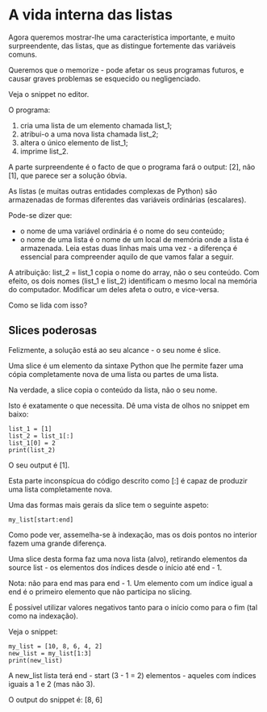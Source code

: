# A vida interna das listas
Agora queremos mostrar-lhe uma característica importante, e muito surpreendente, das listas, que as distingue fortemente das variáveis comuns.

Queremos que o memorize - pode afetar os seus programas futuros, e causar graves problemas se esquecido ou negligenciado.

Veja o snippet no editor.

O programa:

1. cria uma lista de um elemento chamada list_1; 
2. atribui-o a uma nova lista chamada list_2; 
3. altera o único elemento de list_1; 
4. imprime list_2.

A parte surpreendente é o facto de que o programa fará o output: [2], não [1], que parece ser a solução óbvia.

As listas (e muitas outras entidades complexas de Python) são armazenadas de formas diferentes das variáveis ordinárias (escalares).

Pode-se dizer que:

- o nome de uma variável ordinária é o nome do seu conteúdo; 
- o nome de uma lista é o nome de um local de memória onde a lista é armazenada.
Leia estas duas linhas mais uma vez - a diferença é essencial para compreender aquilo de que vamos falar a seguir.

A atribuição: list_2 = list_1 copia o nome do array, não o seu conteúdo. Com efeito, os dois nomes (list_1 e list_2) identificam o mesmo local na memória do computador. Modificar um deles afeta o outro, e vice-versa.

Como se lida com isso?

## Slices poderosas
Felizmente, a solução está ao seu alcance - o seu nome é slice.

Uma slice é um elemento da sintaxe Python que lhe permite fazer uma cópia completamente nova de uma lista ou partes de uma lista.

Na verdade, a slice copia o conteúdo da lista, não o seu nome.

Isto é exatamente o que necessita. Dê uma vista de olhos no snippet em baixo:
```
list_1 = [1]
list_2 = list_1[:]
list_1[0] = 2
print(list_2)
```

O seu output é [1].

Esta parte inconspícua do código descrito como [:] é capaz de produzir uma lista completamente nova.

Uma das formas mais gerais da slice tem o seguinte aspeto:
```
my_list[start:end]
```
Como pode ver, assemelha-se à indexação, mas os dois pontos no interior fazem uma grande diferença.

Uma slice desta forma faz uma nova lista (alvo), retirando elementos da source list - os elementos dos índices desde o início até end - 1.

Nota: não para end mas para end - 1. Um elemento com um índice igual a end é o primeiro elemento que não participa no slicing.

É possível utilizar valores negativos tanto para o início como para o fim (tal como na indexação).

Veja o snippet:
```
my_list = [10, 8, 6, 4, 2]
new_list = my_list[1:3]
print(new_list)
```

A new_list lista terá end - start (3 - 1 = 2) elementos - aqueles com índices iguais a 1 e 2 (mas não 3).

O output do snippet é: [8, 6]